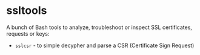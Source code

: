 ssltools 
========

A bunch of Bash tools to analyze, troubleshoot or inspect SSL certificates, requests or keys:

* `sslcsr` - to simple decypher and parse a CSR (Certificate Sign Request)